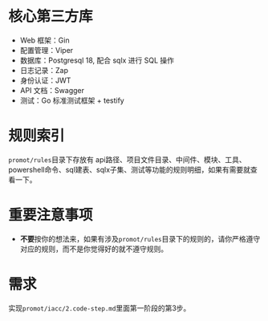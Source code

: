 # 核心第三方库
- Web 框架：Gin
- 配置管理：Viper
- 数据库：Postgresql 18, 配合 sqlx 进行 SQL 操作
- 日志记录：Zap
- 身份认证：JWT
- API 文档：Swagger
- 测试：Go 标准测试框架 + testify

# 规则索引
`promot/rules`目录下存放有 api路径、项目文件目录、中间件、模块、工具、powershell命令、sql建表、sqlx子集、测试等功能的规则明细，如果有需要就查看一下。

# **重要注意事项**
- **不要**按你的想法来，如果有涉及`promot/rules`目录下的规则的，请你严格遵守对应的规则，而不是你觉得好的就不遵守规则。

# 需求
实现`promot/iacc/2.code-step.md`里面第一阶段的第3步。
